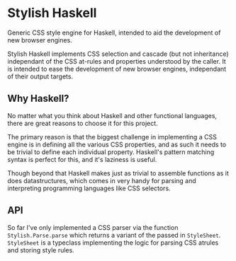# Stylish Haskell
Generic CSS style engine for Haskell, intended to aid the development of new browser engines.

Stylish Haskell implements CSS selection and cascade (but not inheritance) independant of the CSS at-rules and properties understood by the caller. It is intended to ease the development of new browser engines, independant of their output targets.

## Why Haskell?
No matter what you think about Haskell and other functional languages, there are great reasons to choose it for this project.

The primary reason is that the biggest challenge in implementing a CSS engine is in defining all the various CSS properties, and as such it needs to be trivial to define each individual property. Haskell's pattern matching syntax is perfect for this, and it's laziness is useful.

Though beyond that Haskell makes just as trivial to assemble functions as it does datastructures, which comes in very handy for parsing and interpreting programming languages like CSS selectors.

## API
So far I've only implemented a CSS parser via the function `Stylish.Parse.parse` which returns a variant of the passed in `StyleSheet`. `StyleSheet` is a typeclass implementing the logic for parsing CSS atrules and storing style rules.
